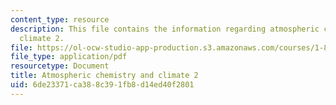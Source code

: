 ```yaml
---
content_type: resource
description: This file contains the information regarding atmospheric chemistry and
  climate 2.
file: https://ol-ocw-studio-app-production.s3.amazonaws.com/courses/1-84j-atmospheric-chemistry-fall-2013/6de23371ca388c391fb8d14ed40f2801_MIT1_84JF13_Lec22_clmate2.pdf
file_type: application/pdf
resourcetype: Document
title: Atmospheric chemistry and climate 2
uid: 6de23371-ca38-8c39-1fb8-d14ed40f2801
---
```

